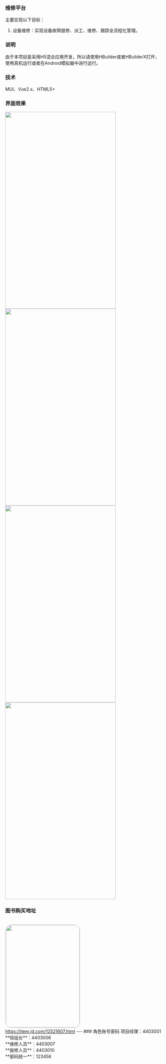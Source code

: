 ### 维修平台
主要实现以下目标：
1.	设备维修：实现设备故障报修、派工、维修、跟踪全流程化管理。
### 说明
由于本项目是采用H5混合应用开发，所以请使用HBuilder或者HBuilderX打开，使用真机运行或者在Android模拟器中进行运行。
### 技术
MUI、Vue2.x、HTML5+
### 界面效果
<img src="https://raw.githubusercontent.com/zouyujie/repair_app_green/master/screenshot/1.jpg" width="352" height="627">
<img src="https://raw.githubusercontent.com/zouyujie/repair_app_green/master/screenshot/2.png" width="352" height="627">
<img src="https://raw.githubusercontent.com/zouyujie/repair_app_green/master/screenshot/3.jpg" width="352" height="627">
<img src="https://raw.githubusercontent.com/zouyujie/repair_app_green/master/screenshot/4.jpg" width="352" height="627">
<h3>图书购买地址</h3>
<br/><a href="https://item.jd.com/12521607.html" target="_blank">
<img src="http://img12.360buyimg.com/n1/jfs/t1/39634/38/5579/168439/5cce76c5E91840de2/7d4f43307346eff4.jpg" style=" border:2px solid #ddd;border-radius:20px;" height="326" width="235">
</a>
<br/>
<a href="https://item.jd.com/12521607.html" target="_blank">https://item.jd.com/12521607.html</a>
---
### 角色账号密码
项目经理：4403001
<br/>**班组长**：4403006
<br/>**维修人员**：4403007
<br/>**报修人员**：4403010
<br/>**密码统一**：123456

